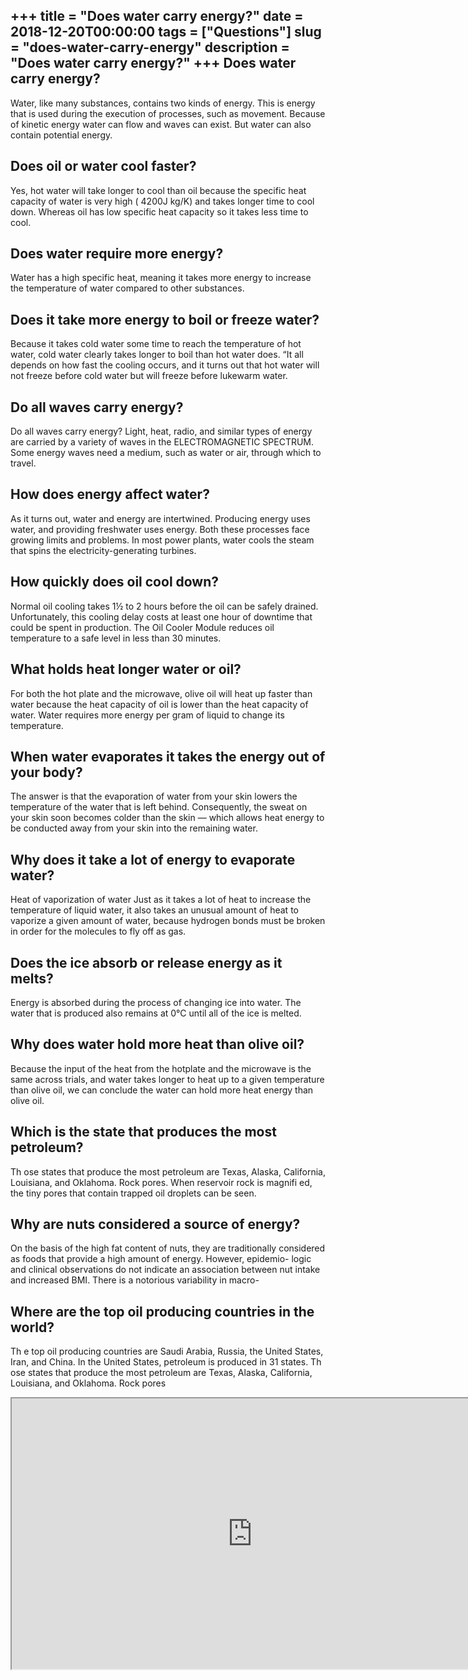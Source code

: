 +++
title = "Does water carry energy?"
date = 2018-12-20T00:00:00
tags = ["Questions"]
slug = "does-water-carry-energy"
description = "Does water carry energy?"
+++
Does water carry energy?
------------------------

Water, like many substances, contains two kinds of energy. This is energy that is used during the execution of processes, such as movement. Because of kinetic energy water can flow and waves can exist. But water can also contain potential energy.

Does oil or water cool faster?
------------------------------

Yes, hot water will take longer to cool than oil because the specific heat capacity of water is very high ( 4200J kg/K) and takes longer time to cool down. Whereas oil has low specific heat capacity so it takes less time to cool.

Does water require more energy?
-------------------------------

Water has a high specific heat, meaning it takes more energy to increase the temperature of water compared to other substances.

Does it take more energy to boil or freeze water?
-------------------------------------------------

Because it takes cold water some time to reach the temperature of hot water, cold water clearly takes longer to boil than hot water does. “It all depends on how fast the cooling occurs, and it turns out that hot water will not freeze before cold water but will freeze before lukewarm water.

Do all waves carry energy?
--------------------------

Do all waves carry energy? Light, heat, radio, and similar types of energy are carried by a variety of waves in the ELECTROMAGNETIC SPECTRUM. Some energy waves need a medium, such as water or air, through which to travel.

How does energy affect water?
-----------------------------

As it turns out, water and energy are intertwined. Producing energy uses water, and providing freshwater uses energy. Both these processes face growing limits and problems. In most power plants, water cools the steam that spins the electricity-generating turbines.

How quickly does oil cool down?
-------------------------------

Normal oil cooling takes 1½ to 2 hours before the oil can be safely drained. Unfortunately, this cooling delay costs at least one hour of downtime that could be spent in production. The Oil Cooler Module reduces oil temperature to a safe level in less than 30 minutes.

What holds heat longer water or oil?
------------------------------------

For both the hot plate and the microwave, olive oil will heat up faster than water because the heat capacity of oil is lower than the heat capacity of water. Water requires more energy per gram of liquid to change its temperature.

When water evaporates it takes the energy out of your body?
-----------------------------------------------------------

The answer is that the evaporation of water from your skin lowers the temperature of the water that is left behind. Consequently, the sweat on your skin soon becomes colder than the skin — which allows heat energy to be conducted away from your skin into the remaining water.

Why does it take a lot of energy to evaporate water?
----------------------------------------------------

Heat of vaporization of water Just as it takes a lot of heat to increase the temperature of liquid water, it also takes an unusual amount of heat to vaporize a given amount of water, because hydrogen bonds must be broken in order for the molecules to fly off as gas.

Does the ice absorb or release energy as it melts?
--------------------------------------------------

Energy is absorbed during the process of changing ice into water. The water that is produced also remains at 0°C until all of the ice is melted.

Why does water hold more heat than olive oil?
---------------------------------------------

Because the input of the heat from the hotplate and the microwave is the same across trials, and water takes longer to heat up to a given temperature than olive oil, we can conclude the water can hold more heat energy than olive oil.

Which is the state that produces the most petroleum?
----------------------------------------------------

Th ose states that produce the most petroleum are Texas, Alaska, California, Louisiana, and Oklahoma. Rock pores. When reservoir rock is magnifi ed, the tiny pores that contain trapped oil droplets can be seen.

Why are nuts considered a source of energy?
-------------------------------------------

On the basis of the high fat content of nuts, they are traditionally considered as foods that provide a high amount of energy. However, epidemio- logic and clinical observations do not indicate an association between nut intake and increased BMI. There is a notorious variability in macro-

Where are the top oil producing countries in the world?
-------------------------------------------------------

Th e top oil producing countries are Saudi Arabia, Russia, the United States, Iran, and China. In the United States, petroleum is produced in 31 states. Th ose states that produce the most petroleum are Texas, Alaska, California, Louisiana, and Oklahoma. Rock pores

<iframe allow="accelerometer; autoplay; clipboard-write; encrypted-media; gyroscope; picture-in-picture" allowfullscreen="" class="__youtube_prefs__  epyt-is-override  no-lazyload" data-no-lazy="1" data-origheight="433" data-origwidth="770" data-skipgform_ajax_framebjll="" height="433" id="_ytid_11270" loading="lazy" src="https://www.youtube.com/embed/Uti2niW2BRA?enablejsapi=1&autoplay=0&cc_load_policy=0&cc_lang_pref=&iv_load_policy=1&loop=0&modestbranding=0&rel=1&fs=1&playsinline=0&autohide=2&theme=dark&color=red&controls=1&" title="YouTube player" width="770"></iframe>
